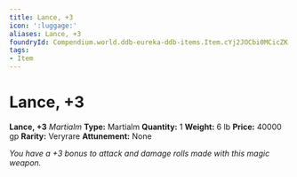 ```yaml
---
title: Lance, +3
icon: ':luggage:'
aliases: Lance, +3
foundryId: Compendium.world.ddb-eureka-ddb-items.Item.cYj2JOCbi0MCicZK
tags:
- Item
---
```


# Lance, +3

**Lance, +3**
_Martialm_
**Type:** Martialm
**Quantity:** 1
**Weight:** 6 lb
**Price:** 40000 gp
**Rarity:** Veryrare
**Attunement:** None

*You have a +3 bonus to attack and damage rolls made with this magic weapon.*
